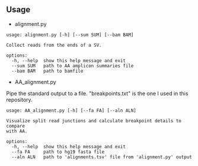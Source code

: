 ## Usage
- alignment.py
```
usage: alignment.py [-h] [--sum SUM] [--bam BAM]

Collect reads from the ends of a SV.

options:
  -h, --help  show this help message and exit
  --sum SUM   path to AA amplicon summaries file
  --bam BAM   path to bamfile
```
- AA_alignment.py

Pipe the standard output to a file. "breakpoints.txt" is the one I used in this repository.
```
usage: AA_alignment.py [-h] [--fa FA] [--aln ALN]

Visualize split read junctions and calculate breakpoint details to compare
with AA.

options:
  -h, --help  show this help message and exit
  --fa FA     path to hg19 fasta file
  --aln ALN   path to 'alignments.tsv' file from 'alignment.py' output
```
